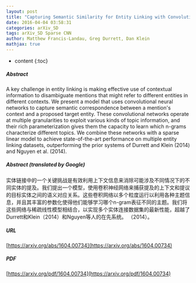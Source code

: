 ```yaml
---
layout: post
title: "Capturing Semantic Similarity for Entity Linking with Convolutional Neural Networks"
date: 2016-04-04 03:58:31
categories: arXiv_SD
tags: arXiv_SD Sparse CNN
author: Matthew Francis-Landau, Greg Durrett, Dan Klein
mathjax: true
---
```


* content
{:toc}

##### Abstract
A key challenge in entity linking is making effective use of contextual information to disambiguate mentions that might refer to different entities in different contexts. We present a model that uses convolutional neural networks to capture semantic correspondence between a mention's context and a proposed target entity. These convolutional networks operate at multiple granularities to exploit various kinds of topic information, and their rich parameterization gives them the capacity to learn which n-grams characterize different topics. We combine these networks with a sparse linear model to achieve state-of-the-art performance on multiple entity linking datasets, outperforming the prior systems of Durrett and Klein (2014) and Nguyen et al. (2014).

##### Abstract (translated by Google)
实体链接中的一个关键挑战是有效利用上下文信息来消除可能涉及不同情况下的不同实体的提及。我们提出一个模型，使用卷积神经网络来捕获提及的上下文和提议的目标实体之间的语义对应关系。这些卷积网络以多个粒度运行以利用各种主题信息，并且其丰富的参数化使得他们能够学习哪个n-gram表征不同的主题。我们将这些网络与稀疏线性模型相结合，以实现多个实体连接数据集的最新性能，超越了Durrett和Klein（2014）和Nguyen等人的在先系统。 （2014）。

##### URL
[https://arxiv.org/abs/1604.00734](https://arxiv.org/abs/1604.00734)

##### PDF
[https://arxiv.org/pdf/1604.00734](https://arxiv.org/pdf/1604.00734)

